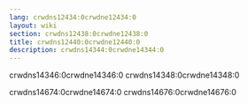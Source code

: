 ```yaml
---
lang: crwdns12434:0crwdne12434:0
layout: wiki
section: crwdns12438:0crwdne12438:0
title: crwdns12440:0crwdne12440:0
description: crwdns14344:0crwdne14344:0
---
```


crwdns14346:0crwdne14346:0 crwdns14348:0crwdne14348:0

<div class="alert alert-warning" role="alert">
crwdns14674:0crwdne14674:0 crwdns14676:0crwdne14676:0
</div>
